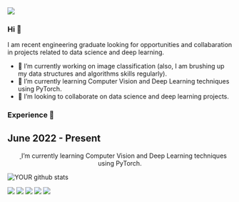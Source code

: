 <img src="https://media.licdn.com/dms/image/D4D03AQECtV67AztPKg/profile-displayphoto-shrink_400_400/0/1674473088403?e=1684972800&v=beta&t=njR7S2PS64HVRvHOU9QgcY5NEBlpPds-OgySKEb_M3s">

### Hi 👋
I am recent engineering graduate looking for opportunities and collabaration in projects related to data science and deep learning.
- 🔭 I’m currently working on image classification (also, I am brushing up my data structures and algorithms skills regularly).
- 🌱 I’m currently learning Computer Vision and Deep Learning techniques using PyTorch.
- 🤝 I’m looking to collaborate on data science and deep learning projects. 

### Experience 🔭
## June 2022 - Present
<p align="center">
  <a href="https://skillicons.dev">
    <img src="https://skillicons.dev/icons?i=git" style="width:15px; height:15px;"/>
  </a>
  I’m currently learning Computer Vision and Deep Learning techniques using PyTorch.
</p>



![YOUR github stats](https://github-readme-stats.vercel.app/api?username=USERNAME)

[<img src="https://img.shields.io/badge/twitter-%231DA1F2.svg?&style=for-the-badge&logo=twitter&logoColor=white" />](https://twitter.com/USERNAME) [<img src="https://img.shields.io/badge/medium-%2312100E.svg?&style=for-the-badge&logo=medium&logoColor=white" />](https://medium.com/USERNAME)  [<img src="https://img.shields.io/badge/linkedin-%230077B5.svg?&style=for-the-badge&logo=linkedin&logoColor=white" />](https://www.linkedin.com/in/USERNAME/) [<img src = "https://img.shields.io/badge/instagram-%23E4405F.svg?&style=for-the-badge&logo=instagram&logoColor=white">](https://www.instagram.com/USERNAME/) [<img src = "https://img.shields.io/badge/facebook-%231877F2.svg?&style=for-the-badge&logo=facebook&logoColor=white">](https://www.facebook.com/USERNAME)
